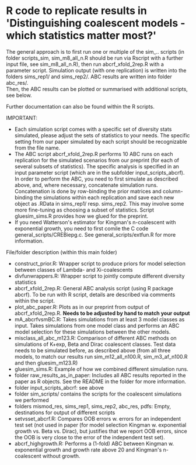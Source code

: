 # R code to replicate results in 'Distinguishing coalescent models - which statistics matter most?'

The general approach is to first run one or multiple of the sim_.. scripts (in folder scripts_sim, sim_m8_all_n.R should be run via Rscript with a further input file, see sim_m8_all_n.R), then run abcrf_xfold_2rep.R with a parameter script. 
Simulation output (with one replication) is written into the folders sims_rep1/ and sims_rep2/. ABC results are written into folder abc_res/.  
Then, the ABC results can be plotted or summarised with additional scripts, see below.

Further documentation can also be found within the R scripts.


IMPORTANT: 

* Each simulation script comes with a specific set of diversity stats simulated, please adjust the sets of statistics to your needs. The specific setting from our paper simulated by each script should be recognizable from the file name.
* The ABC script abcrf_xfold_2rep.R performs 10 ABC runs on each replication for the simulated scenarios from our preprint (for each of several subsets of statistics). The specific analysis is specified in an input parameter script (which are in the subfolder input_scripts_abcrf). In order to perform the ABC, you need to first simulate as described above, and, where necessary, concatenate simulation runs. Concatenation is done by row-binding the prior matrices and column-binding the simulations within each replication and save each new object as <FILENAME>.RData in sims_rep1/ resp. sims_rep2. This may involve some more fine-tuning as choosing a subset of statistics. Script gluesim_sims.R provides how we glued for the preprint.
* If you need Watterson's estimator for Kingman's n-coalescent with exponential growth, you need to first comile the C code general_scripts/CREBiepg.c. See general_scripts/extfun.R for more information.

File/folder description (within this main folder)

* construct_prior.R: Wrapper script to produce priors for model selection between classes of Lambda- and Xi-coalescents 
* divfunwrappers.R: Wrapper script to jointly compute different diversity statistics 
* abcrf_xfold_2rep.R: General ABC analysis script (using R package abcrf). To be run with R script, details are described via comments within the script. 
* plot_abc_paper.R: Plots as in our preprint from output of abcrf_xfold_2rep.R. **Needs to be adjusted by hand to match your output** 
* mA_abcrfvsmBC.R: Takes simulations from at least 3 model classes as input. Takes simulations from one model class and performs an ABC model selection for these simulations between the other models. 
* misclass_all_abc_m123.R: Comparison of different ABC methods on simulations of K+exp, Beta and Dirac coalescent classes. Test data needs to be simulated before, as described above (from all three models, to match our results run sim_m12_all_n100.R,  sim_m3_af_n100.R and then gluesim_m123.R) 
* gluesim_sims.R: Example of how we combined different simulation runs.
* folder raw_results_as_in_paper: Includes all ABC results reported in the paper as R objects. See the README in the folder for more information.
* folder input_scripts_abcrf: see above
* folder sim_scripts/ contains the scripts for the coalescent simulations we performed
* folders mismod_res, sims_rep1, sims_rep2, abc_res, pdfs: Empty, destinations for output of different scripts
* setvsset_abcrf.R: Compares OOB errors w. errors for an independent test set (not used in paper (for model selection Kingman w. exponential growth vs. Beta vs. Dirac), but justifies that we report OOB errors, since the OOB is very close to the error of the independent test set). 
* abcrf_highgrowth.R: Performs a (1-fold) ABC between Kingman w. exponential growth and growth rate above 20 and Kingman's n-coalescent without growth.

